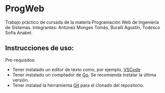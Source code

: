 # ProgWeb
Trabajo práctico de cursada de la matería Programación Web de Ingeniería de Sistemas. Integrantes: Antúnez Monges Tomás, Buralli Agustín, Todesco Sofía Anabel.
## Instrucciones de uso:
  Pre-requisitos:
  - Tener instalado un editor de texto como, por ejemplo, [VSCode](https://code.visualstudio.com/download)
  - Tener instalado un compilador de [Go](https://go.dev/doc/install). Se recomienda instalar la última versión.
  - Tener instalad la herramienta [Git](https://git-scm.com/downloads) para el clonado del repositorio.
